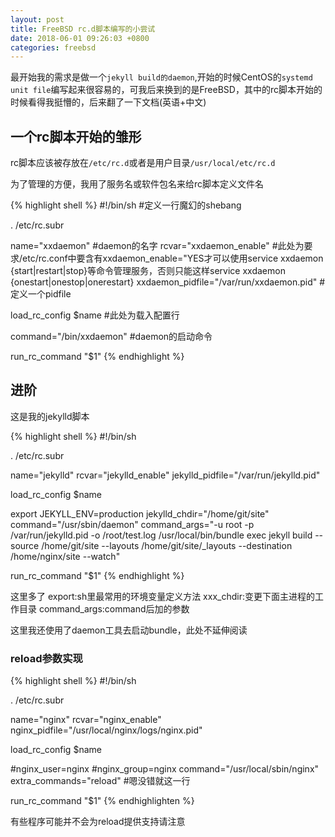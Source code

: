 ```yaml
---
layout: post
title: FreeBSD rc.d脚本编写的小尝试
date: 2018-06-01 09:26:03 +0800
categories: freebsd
---
```

最开始我的需求是做一个`jekyll build的daemon`,开始的时候CentOS的`systemd unit file`编写起来很容易的，可我后来换到的是FreeBSD，其中的rc脚本开始的时候看得我挺懵的，后来翻了一下文档(英语+中文)

## 一个rc脚本开始的雏形

rc脚本应该被存放在`/etc/rc.d`或者是用户目录`/usr/local/etc/rc.d`

为了管理的方便，我用了服务名或软件包名来给rc脚本定义文件名

{% highlight shell %}
#!/bin/sh	#定义一行魔幻的shebang

. /etc/rc.subr

name="xxdaemon"	#daemon的名字
rcvar="xxdaemon_enable"	#此处为要求/etc/rc.conf中要含有xxdaemon_enable="YES才可以使用service xxdaemon {start|restart|stop}等命令管理服务，否则只能这样service xxdaemon {onestart|onestop|onerestart}
xxdaemon_pidfile="/var/run/xxdaemon.pid"	#定义一个pidfile

load_rc_config $name	#此处为载入配置行

command="/bin/xxdaemon"	#daemon的启动命令

run_rc_command "$1"
{% endhighlight %}

## 进阶

这是我的jekylld脚本

{% highlight shell %}
#!/bin/sh

. /etc/rc.subr

name="jekylld"
rcvar="jekylld_enable"
jekylld_pidfile="/var/run/jekylld.pid"

load_rc_config $name

export JEKYLL_ENV=production
jekylld_chdir="/home/git/site"
command="/usr/sbin/daemon"
command_args="-u root -p /var/run/jekylld.pid -o /root/test.log /usr/local/bin/bundle exec jekyll build --source /home/git/site --layouts /home/git/site/_layouts --destination /home/nginx/site --watch"

run_rc_command "$1"
{% endhighlight %}

这里多了
	export:sh里最常用的环境变量定义方法
	xxx_chdir:变更下面主进程的工作目录
	command_args:command后加的参数

这里我还使用了daemon工具去启动bundle，此处不延伸阅读

### reload参数实现

{% highlight shell %}
#!/bin/sh

. /etc/rc.subr

name="nginx"
rcvar="nginx_enable"
nginx_pidfile="/usr/local/nginx/logs/nginx.pid"

load_rc_config $name

#nginx_user=nginx
#nginx_group=nginx
command="/usr/local/sbin/nginx"
extra_commands="reload" #嗯没错就这一行

run_rc_command "$1"
{% endhighlighten %}

有些程序可能并不会为reload提供支持请注意
